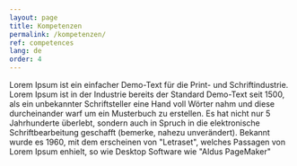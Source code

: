 ```yaml
---
layout: page
title: Kompetenzen
permalink: /kompetenzen/
ref: competences
lang: de
order: 4
---
```


Lorem Ipsum ist ein einfacher Demo-Text für die Print- und Schriftindustrie. Lorem Ipsum ist in der Industrie bereits der Standard Demo-Text seit 1500, als ein unbekannter Schriftsteller eine Hand voll Wörter nahm und diese durcheinander warf um ein Musterbuch zu erstellen. Es hat nicht nur 5 Jahrhunderte überlebt, sondern auch in Spruch in die elektronische Schriftbearbeitung geschafft (bemerke, nahezu unverändert). Bekannt wurde es 1960, mit dem erscheinen von "Letraset", welches Passagen von Lorem Ipsum enhielt, so wie Desktop Software wie "Aldus PageMaker"